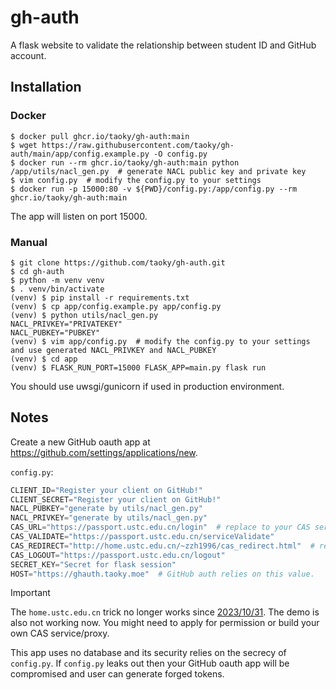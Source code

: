 # gh-auth

A flask website to validate the relationship between student ID and GitHub account.

## Installation

### Docker

```shell
$ docker pull ghcr.io/taoky/gh-auth:main
$ wget https://raw.githubusercontent.com/taoky/gh-auth/main/app/config.example.py -O config.py
$ docker run --rm ghcr.io/taoky/gh-auth:main python /app/utils/nacl_gen.py  # generate NACL public key and private key
$ vim config.py  # modify the config.py to your settings
$ docker run -p 15000:80 -v ${PWD}/config.py:/app/config.py --rm ghcr.io/taoky/gh-auth:main
```

The app will listen on port 15000.

### Manual

```shell
$ git clone https://github.com/taoky/gh-auth.git
$ cd gh-auth
$ python -m venv venv
$ . venv/bin/activate
(venv) $ pip install -r requirements.txt
(venv) $ cp app/config.example.py app/config.py
(venv) $ python utils/nacl_gen.py
NACL_PRIVKEY="PRIVATEKEY"
NACL_PUBKEY="PUBKEY"
(venv) $ vim app/config.py  # modify the config.py to your settings and use generated NACL_PRIVKEY and NACL_PUBKEY
(venv) $ cd app
(venv) $ FLASK_RUN_PORT=15000 FLASK_APP=main.py flask run
```

You should use uwsgi/gunicorn if used in production environment.

## Notes

Create a new GitHub oauth app at <https://github.com/settings/applications/new>.

`config.py`:

```python
CLIENT_ID="Register your client on GitHub!"
CLIENT_SECRET="Register your client on GitHub!"
NACL_PUBKEY="generate by utils/nacl_gen.py"
NACL_PRIVKEY="generate by utils/nacl_gen.py"
CAS_URL="https://passport.ustc.edu.cn/login"  # replace to your CAS server if not applicable.
CAS_VALIDATE="https://passport.ustc.edu.cn/serviceValidate"
CAS_REDIRECT="http://home.ustc.edu.cn/~zzh1996/cas_redirect.html"  # replace to your own redirect page.
CAS_LOGOUT="https://passport.ustc.edu.cn/logout"
SECRET_KEY="Secret for flask session"
HOST="https://ghauth.taoky.moe"  # GitHub auth relies on this value.
```

> [!IMPORTANT]
> The `home.ustc.edu.cn` trick no longer works since [2023/10/31](https://passport.ustc.edu.cn/doc/notice.html#id10). The demo is also not working now. You might need to apply for permission or build your own CAS service/proxy.

This app uses no database and its security relies on the secrecy of `config.py`. If `config.py` leaks out then your GitHub oauth app will be compromised and user can generate forged tokens.
